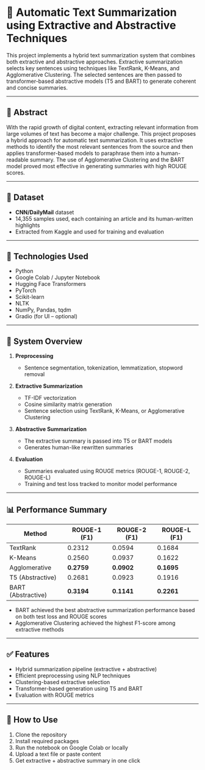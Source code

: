 # 🧠 Automatic Text Summarization using Extractive and Abstractive Techniques

This project implements a hybrid text summarization system that combines both extractive and abstractive approaches. Extractive summarization selects key sentences using techniques like TextRank, K-Means, and Agglomerative Clustering. The selected sentences are then passed to transformer-based abstractive models (T5 and BART) to generate coherent and concise summaries.

---

## 📌 Abstract

With the rapid growth of digital content, extracting relevant information from large volumes of text has become a major challenge. This project proposes a hybrid approach for automatic text summarization. It uses extractive methods to identify the most relevant sentences from the source and then applies transformer-based models to paraphrase them into a human-readable summary. The use of Agglomerative Clustering and the BART model proved most effective in generating summaries with high ROUGE scores.

---

## 📂 Dataset

- **CNN/DailyMail** dataset  
- 14,355 samples used, each containing an article and its human-written highlights  
- Extracted from Kaggle and used for training and evaluation

---

## 🧰 Technologies Used

- Python  
- Google Colab / Jupyter Notebook  
- Hugging Face Transformers  
- PyTorch  
- Scikit-learn  
- NLTK  
- NumPy, Pandas, tqdm  
- Gradio (for UI – optional)

---

## 🔧 System Overview

1. **Preprocessing**  
   - Sentence segmentation, tokenization, lemmatization, stopword removal

2. **Extractive Summarization**  
   - TF-IDF vectorization  
   - Cosine similarity matrix generation  
   - Sentence selection using TextRank, K-Means, or Agglomerative Clustering

3. **Abstractive Summarization**  
   - The extractive summary is passed into T5 or BART models  
   - Generates human-like rewritten summaries

4. **Evaluation**  
   - Summaries evaluated using ROUGE metrics (ROUGE-1, ROUGE-2, ROUGE-L)  
   - Training and test loss tracked to monitor model performance

---

## 📊 Performance Summary

| Method             | ROUGE-1 (F1) | ROUGE-2 (F1) | ROUGE-L (F1) |
|--------------------|--------------|--------------|--------------|
| TextRank           | 0.2312       | 0.0594       | 0.1684       |
| K-Means            | 0.2560       | 0.0937       | 0.1622       |
| Agglomerative      | **0.2759**   | **0.0902**   | **0.1695**   |
| T5 (Abstractive)   | 0.2681       | 0.0923       | 0.1916       |
| BART (Abstractive) | **0.3194**   | **0.1141**   | **0.2261**   |

- BART achieved the best abstractive summarization performance based on both test loss and ROUGE scores  
- Agglomerative Clustering achieved the highest F1-score among extractive methods

---

## ✅ Features

- Hybrid summarization pipeline (extractive + abstractive)  
- Efficient preprocessing using NLP techniques  
- Clustering-based extractive selection  
- Transformer-based generation using T5 and BART  
- Evaluation with ROUGE metrics  

---

## 🚀 How to Use

1. Clone the repository  
2. Install required packages  
3. Run the notebook on Google Colab or locally  
4. Upload a text file or paste content  
5. Get extractive + abstractive summary in one click
